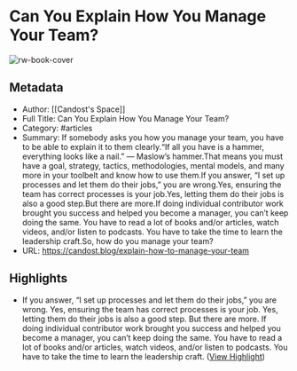# Can You Explain How You Manage Your Team?

![rw-book-cover](https://candost.blog/favicon.png)

## Metadata
- Author: [[Candost's Space]]
- Full Title: Can You Explain How You Manage Your Team?
- Category: #articles
- Summary: If somebody asks you how you manage your team, you have to be able to explain it to them clearly.“If all you have is a hammer, everything looks like a nail.” — Maslow’s hammer.That means you must have a goal, strategy, tactics, methodologies, mental models, and many more in your toolbelt and know how to use them.If you answer, “I set up processes and let them do their jobs,” you are wrong.Yes, ensuring the team has correct processes is your job.Yes, letting them do their jobs is also a good step.But there are more.If doing individual contributor work brought you success and helped you become a manager, you can’t keep doing the same. You have to read a lot of books and/or articles, watch videos, and/or listen to podcasts. You have to take the time to learn the leadership craft.So, how do you manage your team?
- URL: https://candost.blog/explain-how-to-manage-your-team

## Highlights
- If you answer, “I set up processes and let them do their jobs,” you are wrong.
  Yes, ensuring the team has correct processes is your job.
  Yes, letting them do their jobs is also a good step.
  But there are more.
  If doing individual contributor work brought you success and helped you become a manager, you can’t keep doing the same. You have to read a lot of books and/or articles, watch videos, and/or listen to podcasts. You have to take the time to learn the leadership craft. ([View Highlight](https://read.readwise.io/read/01j1kr6yde1748qs8nd60n7k1q))
